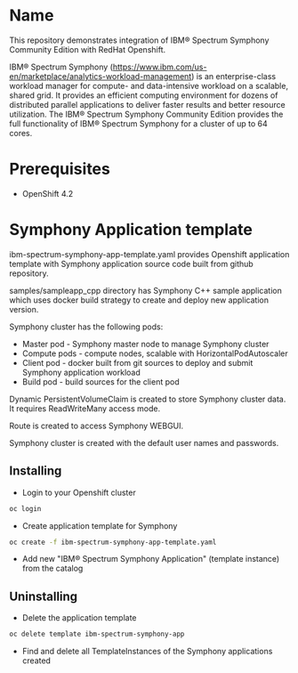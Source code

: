 # Name

This repository demonstrates integration of IBM&reg; Spectrum Symphony Community Edition with RedHat Openshift.

IBM&reg; Spectrum Symphony (https://www.ibm.com/us-en/marketplace/analytics-workload-management) is an enterprise-class workload manager for compute- and data-intensive workload on a scalable, shared grid. It provides an efficient computing environment for dozens of distributed parallel applications to deliver faster results and better resource utilization.
The IBM&reg; Spectrum Symphony Community Edition provides the full functionality of IBM&reg; Spectrum Symphony for a cluster of up to 64 cores.

# Prerequisites
- OpenShift 4.2

# Symphony Application template
ibm-spectrum-symphony-app-template.yaml provides Openshift application template with Symphony application source code built from github repository.

samples/sampleapp_cpp directory has Symphony C++ sample application which uses docker build strategy to create and deploy new application version.

Symphony cluster has the following pods:
* Master pod - Symphony master node to manage Symphony cluster
* Compute pods - compute nodes, scalable with HorizontalPodAutoscaler
* Client pod - docker built from git sources to deploy and submit Symphony application workload
* Build pod - build sources for the client pod

Dynamic PersistentVolumeClaim is created to store Symphony cluster data. It requires ReadWriteMany access mode.

Route is created to access Symphony WEBGUI.

Symphony cluster is created with the default user names and passwords.

## Installing

* Login to your Openshift cluster
```bash
oc login
```
* Create application template for Symphony
```bash
oc create -f ibm-spectrum-symphony-app-template.yaml
```
* Add new "IBM&reg; Spectrum Symphony Application" (template instance) from the catalog

## Uninstalling

* Delete the application template
```bash
oc delete template ibm-spectrum-symphony-app
```
* Find and delete all TemplateInstances of the Symphony applications created

